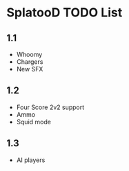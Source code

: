 # SplatooD TODO List

## 1.1

- Whoomy
- Chargers
- New SFX

## 1.2

- Four Score 2v2 support
- Ammo
- Squid mode

## 1.3

- AI players
